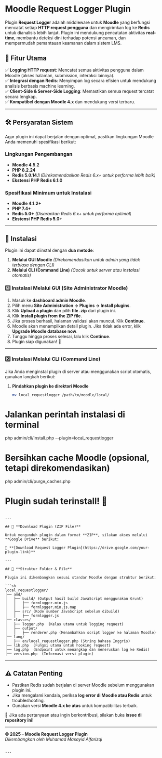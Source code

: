 # Moodle Request Logger Plugin  

Plugin **Request Logger** adalah middleware untuk **Moodle** yang berfungsi mencatat setiap **HTTP request pengguna** dan mengirimkan log ke **Redis** untuk dianalisis lebih lanjut. Plugin ini mendukung pencatatan aktivitas **real-time**, membantu deteksi dini terhadap potensi ancaman, dan mempermudah pemantauan keamanan dalam sistem LMS.  

## 📌 Fitur Utama  
✅ **Logging HTTP request**: Mencatat semua aktivitas pengguna dalam Moodle (akses halaman, submission, interaksi lainnya).  
✅ **Integrasi dengan Redis**: Menyimpan log secara efisien untuk mendukung analisis berbasis machine learning.  
✅ **Client-Side & Server-Side Logging**: Memastikan semua request tercatat secara lengkap.  
✅ **Kompatibel dengan Moodle 4.x** dan mendukung versi terbaru.  

---

## 🛠 Persyaratan Sistem  

Agar plugin ini dapat berjalan dengan optimal, pastikan lingkungan Moodle Anda memenuhi spesifikasi berikut:  

### **Lingkungan Pengembangan**  
- **Moodle 4.5.2**  
- **PHP 8.2.24**  
- **Redis 5.0.14.1** *(Direkomendasikan Redis 6.x+ untuk performa lebih baik)*  
- **Ekstensi PHP Redis 6.1.0**  

### **Spesifikasi Minimum untuk Instalasi**  
- **Moodle 4.1.2+**  
- **PHP 7.4+**  
- **Redis 5.0+** *(Disarankan Redis 6.x+ untuk performa optimal)*  
- **Ekstensi PHP Redis 5.0+**  

---

## 🚀 Instalasi  

Plugin ini dapat diinstal dengan **dua metode**:  

1. **Melalui GUI Moodle** *(Direkomendasikan untuk admin yang tidak terbiasa dengan CLI)*  
2. **Melalui CLI (Command Line)** *(Cocok untuk server atau instalasi otomatis)*  

### **1️⃣ Instalasi Melalui GUI (Site Administrator Moodle)**  

1. Masuk ke **dashboard admin Moodle**.  
2. Pilih menu **Site Administration → Plugins → Install plugins**.  
3. Klik **Upload a plugin** dan pilih **file .zip** dari plugin ini.  
4. Klik **Install plugin from the ZIP file**.  
5. Jika proses berhasil, halaman validasi akan muncul. Klik **Continue**.  
6. Moodle akan menampilkan detail plugin. Jika tidak ada error, klik **Upgrade Moodle database now**.  
7. Tunggu hingga proses selesai, lalu klik **Continue**.  
8. Plugin siap digunakan! 🎉  

---

### **2️⃣ Instalasi Melalui CLI (Command Line)**  

Jika Anda menginstal plugin di server atau menggunakan script otomatis, gunakan langkah berikut:  

1. **Pindahkan plugin ke direktori Moodle**  
   ```sh
   mv local_requestlogger /path/to/moodle/local/

# Jalankan perintah instalasi di terminal
php admin/cli/install.php --plugin=local_requestlogger

# Bersihkan cache Moodle (opsional, tetapi direkomendasikan)
php admin/cli/purge_caches.php

# Plugin sudah terinstall! 🎉
```

---

## 🔗 **Download Plugin (ZIP File)**  

Untuk mengunduh plugin dalam format **ZIP**, silakan akses melalui **Google Drive** berikut:  

🔹 **[Download Request Logger Plugin](https://drive.google.com/your-plugin-link)**  

---

## 📜 **Struktur Folder & File**  

Plugin ini dikembangkan sesuai standar Moodle dengan struktur berikut:  

```sh
local_requestlogger/
│── amd/
│   ├── build/ (Output hasil build JavaScript menggunakan Grunt)
│   │   ├── formlogger.min.js
│   │   ├── formlogger.min.js.map
│   ├── src/ (Kode sumber JavaScript sebelum dibuild)
│   │   ├── formlogger.js
│── classes/
│   ├── logger.php  (Kelas utama untuk logging request)
│   ├── output/
│   │   ├── renderer.php (Menambahkan script logger ke halaman Moodle)
│── lang/
│   ├── en/local_requestlogger.php (String bahasa Inggris)
│── lib.php  (Fungsi utama untuk hooking request)
│── log.php  (Endpoint untuk menangkap dan meneruskan log ke Redis)
│── version.php  (Informasi versi plugin)
```

---

## ⚠ **Catatan Penting**  

- Pastikan Redis sudah berjalan di server Moodle sebelum menggunakan plugin ini.  
- Jika mengalami kendala, periksa **log error di Moodle atau Redis** untuk troubleshooting.  
- Gunakan versi **Moodle 4.x ke atas** untuk kompatibilitas terbaik.  

📧 Jika ada pertanyaan atau ingin berkontribusi, silakan buka **issue di repository ini**!  

---

**© 2025 – Moodle Request Logger Plugin**  
_Dikembangkan oleh Muhamad Masayid Alfarizqi_  
```

---
